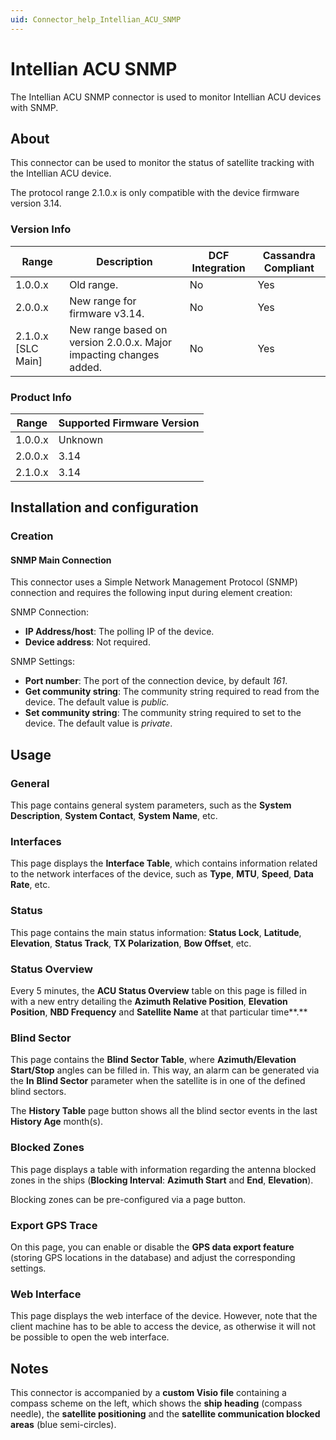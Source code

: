 ```yaml
---
uid: Connector_help_Intellian_ACU_SNMP
---
```


# Intellian ACU SNMP

The Intellian ACU SNMP connector is used to monitor Intellian ACU devices with SNMP.

## About

This connector can be used to monitor the status of satellite tracking with the Intellian ACU device.

The protocol range 2.1.0.x is only compatible with the device firmware version 3.14.

### Version Info

| **Range**     | **Description**                                                    | **DCF Integration** | **Cassandra Compliant** |
|----------------------|--------------------------------------------------------------------|---------------------|-------------------------|
| 1.0.0.x              | Old range.                                                         | No                  | Yes                     |
| 2.0.0.x              | New range for firmware v3.14.                                      | No                  | Yes                     |
| 2.1.0.x [SLC Main]   | New range based on version 2.0.0.x. Major impacting changes added. | No                  | Yes                     |

### Product Info

| Range | Supported Firmware Version |
|------------------|-----------------------------|
| 1.0.0.x          | Unknown                     |
| 2.0.0.x          | 3.14                        |
| 2.1.0.x          | 3.14                        |

## Installation and configuration

### Creation

#### SNMP Main Connection

This connector uses a Simple Network Management Protocol (SNMP) connection and requires the following input during element creation:

SNMP Connection:

- **IP Address/host**: The polling IP of the device.
- **Device address**: Not required.

SNMP Settings:

- **Port number**: The port of the connection device, by default *161*.
- **Get community string**: The community string required to read from the device. The default value is *public.*
- **Set community string**: The community string required to set to the device. The default value is *private*.

## Usage

### General

This page contains general system parameters, such as the **System Description**, **System Contact**, **System Name**, etc.

### Interfaces

This page displays the **Interface Table**, which contains information related to the network interfaces of the device, such as **Type**, **MTU**, **Speed**, **Data Rate**, etc.

### Status

This page contains the main status information: **Status Lock**, **Latitude**, **Elevation**, **Status Track**, **TX Polarization**, **Bow Offset**, etc.

### Status Overview

Every 5 minutes, the **ACU Status Overview** table on this page is filled in with a new entry detailing the **Azimuth Relative Position**, **Elevation Position**, **NBD Frequency** and **Satellite Name** at that particular time**.**

### Blind Sector

This page contains the **Blind Sector Table**, where **Azimuth/Elevation Start/Stop** angles can be filled in. This way, an alarm can be generated via the **In** **Blind Sector** parameter when the satellite is in one of the defined blind sectors.

The **History Table** page button shows all the blind sector events in the last **History Age** month(s).

### Blocked Zones

This page displays a table with information regarding the antenna blocked zones in the ships (**Blocking Interval**: **Azimuth Start** and **End**, **Elevation**).

Blocking zones can be pre-configured via a page button.

### Export GPS Trace

On this page, you can enable or disable the **GPS data export feature** (storing GPS locations in the database) and adjust the corresponding settings.

### Web Interface

This page displays the web interface of the device. However, note that the client machine has to be able to access the device, as otherwise it will not be possible to open the web interface.

## Notes

This connector is accompanied by a **custom Visio file** containing a compass scheme on the left, which shows the **ship heading** (compass needle), the **satellite positioning** and the **satellite communication blocked areas** (blue semi-circles).
